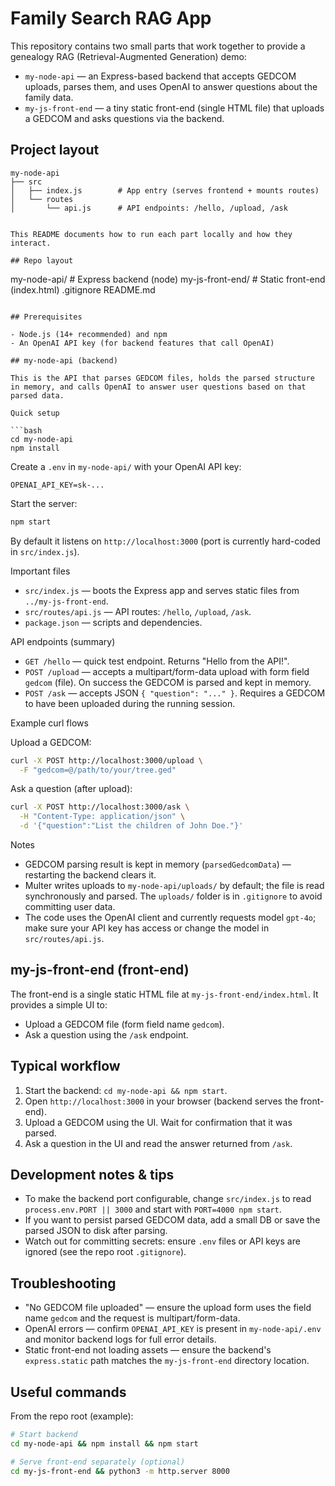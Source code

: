 # Family Search RAG App
This repository contains two small parts that work together to provide a genealogy RAG (Retrieval-Augmented Generation) demo:

- `my-node-api` — an Express-based backend that accepts GEDCOM uploads, parses them, and uses OpenAI to answer questions about the family data.
- `my-js-front-end` — a tiny static front-end (single HTML file) that uploads a GEDCOM and asks questions via the backend.

## Project layout

```
my-node-api
├── src
│   ├── index.js        # App entry (serves frontend + mounts routes)
│   └── routes
│       └── api.js      # API endpoints: /hello, /upload, /ask


This README documents how to run each part locally and how they interact.

## Repo layout

```
my-node-api/          # Express backend (node)
my-js-front-end/      # Static front-end (index.html)
.gitignore
README.md
```

## Prerequisites

- Node.js (14+ recommended) and npm
- An OpenAI API key (for backend features that call OpenAI)

## my-node-api (backend)

This is the API that parses GEDCOM files, holds the parsed structure in memory, and calls OpenAI to answer user questions based on that parsed data.

Quick setup

```bash
cd my-node-api
npm install
```

Create a `.env` in `my-node-api/` with your OpenAI API key:

```
OPENAI_API_KEY=sk-...
```

Start the server:

```bash
npm start
```

By default it listens on `http://localhost:3000` (port is currently hard-coded in `src/index.js`).

Important files

- `src/index.js` — boots the Express app and serves static files from `../my-js-front-end`.
- `src/routes/api.js` — API routes: `/hello`, `/upload`, `/ask`.
- `package.json` — scripts and dependencies.

API endpoints (summary)

- `GET /hello` — quick test endpoint. Returns "Hello from the API!".
- `POST /upload` — accepts a multipart/form-data upload with form field `gedcom` (file). On success the GEDCOM is parsed and kept in memory.
- `POST /ask` — accepts JSON `{ "question": "..." }`. Requires a GEDCOM to have been uploaded during the running session.

Example curl flows

Upload a GEDCOM:

```bash
curl -X POST http://localhost:3000/upload \
  -F "gedcom=@/path/to/your/tree.ged"
```

Ask a question (after upload):

```bash
curl -X POST http://localhost:3000/ask \
  -H "Content-Type: application/json" \
  -d '{"question":"List the children of John Doe."}'
```

Notes

- GEDCOM parsing result is kept in memory (`parsedGedcomData`) — restarting the backend clears it.
- Multer writes uploads to `my-node-api/uploads/` by default; the file is read synchronously and parsed. The `uploads/` folder is in `.gitignore` to avoid committing user data.
- The code uses the OpenAI client and currently requests model `gpt-4o`; make sure your API key has access or change the model in `src/routes/api.js`.

## my-js-front-end (front-end)

The front-end is a single static HTML file at `my-js-front-end/index.html`. It provides a simple UI to:

- Upload a GEDCOM file (form field name `gedcom`).
- Ask a question using the `/ask` endpoint.

## Typical workflow

1. Start the backend: `cd my-node-api && npm start`.
2. Open `http://localhost:3000` in your browser (backend serves the front-end). 
3. Upload a GEDCOM using the UI. Wait for confirmation that it was parsed.
4. Ask a question in the UI and read the answer returned from `/ask`.

## Development notes & tips

- To make the backend port configurable, change `src/index.js` to read `process.env.PORT || 3000` and start with `PORT=4000 npm start`.
- If you want to persist parsed GEDCOM data, add a small DB or save the parsed JSON to disk after parsing.
- Watch out for committing secrets: ensure `.env` files or API keys are ignored (see the repo root `.gitignore`).

## Troubleshooting

- "No GEDCOM file uploaded" — ensure the upload form uses the field name `gedcom` and the request is multipart/form-data.
- OpenAI errors — confirm `OPENAI_API_KEY` is present in `my-node-api/.env` and monitor backend logs for full error details.
- Static front-end not loading assets — ensure the backend's `express.static` path matches the `my-js-front-end` directory location.

## Useful commands

From the repo root (example):

```bash
# Start backend
cd my-node-api && npm install && npm start

# Serve front-end separately (optional)
cd my-js-front-end && python3 -m http.server 8000
```